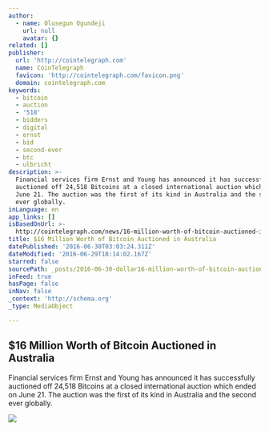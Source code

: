 ```yaml
---
author:
  - name: Olusegun Ogundeji
    url: null
    avatar: {}
related: []
publisher:
  url: 'http://cointelegraph.com'
  name: CoinTelegraph
  favicon: 'http://cointelegraph.com/favicon.png'
  domain: cointelegraph.com
keywords:
  - bitcoin
  - auction
  - '518'
  - bidders
  - digital
  - ernst
  - bid
  - second-ever
  - btc
  - ulbricht
description: >-
  Financial services firm Ernst and Young has announced it has successfully
  auctioned off 24,518 Bitcoins at a closed international auction which ended on
  June 21. The auction was the first of its kind in Australia and the second
  ever globally.
inLanguage: en
app_links: []
isBasedOnUrl: >-
  http://cointelegraph.com/news/16-million-worth-of-bitcoin-auctioned-in-australia
title: $16 Million Worth of Bitcoin Auctioned in Australia
datePublished: '2016-06-30T03:03:24.311Z'
dateModified: '2016-06-29T18:14:02.167Z'
starred: false
sourcePath: _posts/2016-06-30-dollar16-million-worth-of-bitcoin-auctioned-in-australia.md
inFeed: true
hasPage: false
inNav: false
_context: 'http://schema.org'
_type: MediaObject

---
```

<article style=""><h1>$16 Million Worth of Bitcoin Auctioned in Australia</h1><p>Financial services firm Ernst and Young has announced it has successfully auctioned off 24,518 Bitcoins at a closed international auction which ended on June 21. The auction was the first of its kind in Australia and the second ever globally.</p><img src="http://cointelegraph.com/images/725_aHR0cDovL2NvaW50ZWxlZ3JhcGguY29tL3N0b3JhZ2UvdXBsb2Fkcy92aWV3LzUxMjViMDIxNTVlN2NmNWEyZGNiZGEzOGE1YjcxYmI5LmpwZw==.jpg" /></article>